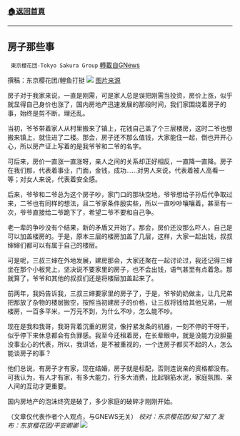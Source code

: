 ###  [:house:返回首頁](https://github.com/ourhimalayas/txt)
---


## 房子那些事
` 東京櫻花団-Tokyo Sakura Group` [轉載自GNews](https://gnews.org/zh-hans/1547102/)

撰稿：东京樱花团/鲤鱼打挺
![](https://assets.gnews.org/wp-content/uploads/2021/09/image-293.png)
[图片来源](http://www.business-circle.com.au/?p=7062)

房子对于我家来说，一直是刚需，可是家人总是误把刚需当投资，房价上涨，似乎就显得自己身价也涨了，国内房地产迅速发展的那段时间，我们家围绕着房子的事，始终是剪不断，理还乱。

当初，爷爷带着家人从村里搬来了镇上，花钱自己盖了个三层楼房，这时二爷也想搬来镇上，就住进了二楼。那会，房子还不那么值钱，大家能住一起，倒也开开心心，所以房产证上写着的是我爷爷和二爷的名字。

可后来，房价一直涨一直涨呀，亲人之间的关系却正好相反，一直降一直降。房子在我们那，代表着事业，门面，金钱，成功……对男人来说，代表着被人高看一等；对女人来说，代表着安全感。

后来，爷爷和二爷总为这个房子吵，家门口的那块空地，爷爷想给子孙后代争取过来，二爷也有同样的想法，且二爷家条件殷实些，所以一直吵吵嚷嚷着，甚至有一次，爷爷直接给二爷跪下了，希望二爷不要和自己争。

老一辈的争吵没有个结果，新的矛盾又开始了。那会，房价还没那么吓人，自己是可以加盖楼房的。于是，原本三层的楼房加盖了几层，这样，大家一起出钱，叔叔婶婶们都可以有属于自己的楼层。

可是呢，三叔三婶在外地发展，建房那会，大家还聚在一起讨论过，我还记得三婶坐在那个小板凳上，坚决说不要家里的房子，也不会出钱，语气甚至有点着急。那就算了，爷爷和其他的叔叔们还是将楼层加盖起来了。

前两年，我妈告诉我，三叔三婶要家里的房子了，于是，爷爷奶奶做主，让几兄弟把那放了杂物的楼层搬空，按照当初建房子的价格，让三叔将钱给其他兄弟，一层楼房，一百多平米，一万元不到，为什么不吵，怎么能不吵。

现在是我和我哥，我哥背着沉重的房贷，像拧紧发条的机器，一刻不停的干呀干，似乎停下来休息都会有负罪感。我至今还租着房，在长辈眼中，就是没能力没胆量没事业心的代表，所以，我讲话，是不被重视的，一个连房子都买不起的人，怎么能谈房子的事？

他们总说，有房子才有家，现在结婚，房子就是标配，否则连说亲的资格都没有。可我认为，有人才有家，有多大能力，行多大消费，比起钢筋水泥，家庭氛围、亲人间的互动才更重要。

国内房地产的泡沫终究是破了，多少家庭的破碎才刚刚开始。

（文章仅代表作者个人观点，与GNEWS无关）
*校对：东京樱花团/知了知了
发布：东京樱花团/平安卿卿*
![](https://assets.gnews.org/wp-content/uploads/2021/09/image0-1-18.jpg)
